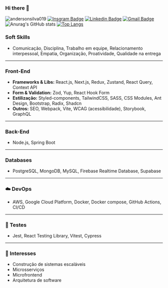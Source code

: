 ### Hi there 👋

![andersonsilva019](https://komarev.com/ghpvc/?username=andersonsilva019&label=Profile%20views&color=ff9000&style=flat)
[![Insgram Badge](https://img.shields.io/badge/andersonsilva_0019-E4405F?style=flat-square&logo=instagram&logoColor=white&link=https://www.instagram.com/andersonsilva_0019)](https://www.instagram.com/andersonsilva_0019)
[![Linkedin Badge](https://img.shields.io/badge/-Anderson_Silva-blue?style=flat-square&logo=Linkedin&logoColor=white&link=https://www.linkedin.com/in/anderson-silva-3a3883188)](https://www.linkedin.com/in/anderson-silva-3a3883188)
[![Gmail Badge](https://img.shields.io/badge/-andersonnsilva015@gmail.com-c14438?style=flat-square&logo=Gmail&logoColor=white&link=mailto:andersonnsilva015@gmail.com)](mailto:andersonnsilva015@gmail.com)
 ![Anurag's GitHub stats](https://github-readme-stats.vercel.app/api?username=andersonsilva019&count_private=true&show_icons=true&theme=dracula)
[![Top Langs](https://github-readme-stats.vercel.app/api/top-langs/?username=andersonsilva019&layout=compact&theme=dracula)](https://github.com/anuraghazra/github-readme-stats)


### Soft Skills
- Comunicação, Disciplina, Trabalho em equipe, Relacionamento interpessoal, Empatia, Organização, Proatividade, Qualidade na entrega  
  
---

### Front-End
- **Frameworks & Libs:** React.js, Next.js, Redux, Zustand, React Query, Context API  
- **Form & Validation:** Zod, Yup, React Hook Form  
- **Estilização:** Styled-components, TailwindCSS, SASS, CSS Modules, Ant Design, Bootstrap, Radix, Shadcn  
- **Outros:** SEO, Webpack, Vite, WCAG (acessibilidade), Storybook, GraphQL  

---

### Back-End
- Node.js, Spring Boot  

---

### Databases
- PostgreSQL, MongoDB, MySQL, Firebase Realtime Database, Supabase  

---

### ☁️ DevOps
- AWS, Google Cloud Platform, Docker, Docker compose, GitHub Actions, CI/CD  

---

### 🧪 Testes
- Jest, React Testing Library, Vitest, Cypress

---

### 🎯 Interesses
- Construção de sistemas escaláveis  
- Microsserviços  
- Microfrontend  
- Arquitetura de software  
